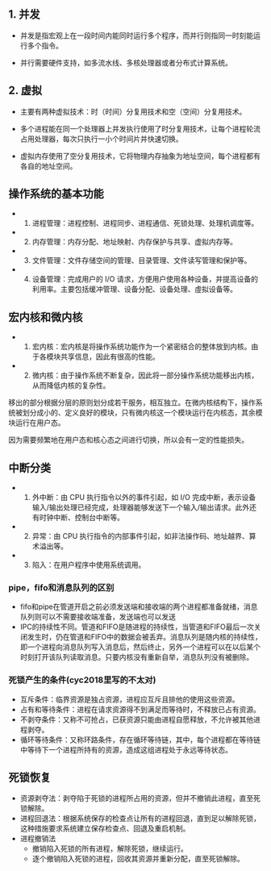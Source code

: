 ## 1. 并发

- 并发是指宏观上在一段时间内能同时运行多个程序，而并行则指同一时刻能运行多个指令。

- 并行需要硬件支持，如多流水线、多核处理器或者分布式计算系统。

## 2. 虚拟

- 主要有两种虚拟技术：时（时间）分复用技术和空（空间）分复用技术。

- 多个进程能在同一个处理器上并发执行使用了时分复用技术，让每个进程轮流占用处理器，每次只执行一小个时间片并快速切换。

- 虚拟内存使用了空分复用技术，它将物理内存抽象为地址空间，每个进程都有各自的地址空间。

## 操作系统的基本功能

  - 1. 进程管理：进程控制、进程同步、进程通信、死锁处理、处理机调度等。

  - 2. 内存管理：内存分配、地址映射、内存保护与共享、虚拟内存等。

  - 3. 文件管理：文件存储空间的管理、目录管理、文件读写管理和保护等。

  - 4. 设备管理：完成用户的 I/O 请求，方便用户使用各种设备，并提高设备的利用率。主要包括缓冲管理、设备分配、设备处理、虛拟设备等。

## 宏内核和微内核

  - 1. 宏内核：宏内核是将操作系统功能作为一个紧密结合的整体放到内核。由于各模块共享信息，因此有很高的性能。

  - 2. 微内核：由于操作系统不断复杂，因此将一部分操作系统功能移出内核，从而降低内核的复杂性。
  
  移出的部分根据分层的原则划分成若干服务，相互独立。在微内核结构下，操作系统被划分成小的、定义良好的模块，只有微内核这一个模块运行在内核态，其余模块运行在用户态。
  
  因为需要频繁地在用户态和核心态之间进行切换，所以会有一定的性能损失。
  
## 中断分类

  - 1. 外中断：由 CPU 执行指令以外的事件引起，如 I/O 完成中断，表示设备输入/输出处理已经完成，处理器能够发送下一个输入/输出请求。此外还有时钟中断、控制台中断等。

  - 2. 异常：由 CPU 执行指令的内部事件引起，如非法操作码、地址越界、算术溢出等。

  - 3. 陷入：在用户程序中使用系统调用。

### pipe，fifo和消息队列的区别
  - fifo和pipe在管道开启之前必须发送端和接收端的两个进程都准备就绪，消息队列则可以不需要接收端准备，发送端也可以发送
  - IPC的持续性不同。管道和FIFO是随进程的持续性，当管道和FIFO最后一次关闭发生时，仍在管道和FIFO中的数据会被丢弃。消息队列是随内核的持续性，即一个进程向消息队列写入消息后，然后终止，另外一个进程可以在以后某个时刻打开该队列读取消息。只要内核没有重新自举，消息队列没有被删除。

### 死锁产生的条件(cyc2018里写的不太对)
  - 互斥条件：临界资源是独占资源，进程应互斥且排他的使用这些资源。
  - 占有和等待条件：进程在请求资源得不到满足而等待时，不释放已占有资源。
  - 不剥夺条件：又称不可抢占，已获资源只能由进程自愿释放，不允许被其他进程剥夺。
  - 循环等待条件：又称环路条件，存在循环等待链，其中，每个进程都在等待链中等待下一个进程所持有的资源，造成这组进程处于永远等待状态。

## 死锁恢复
  - 资源剥夺法：剥夺陷于死锁的进程所占用的资源，但并不撤销此进程，直至死锁解除。
  - 进程回退法：根据系统保存的检查点让所有的进程回退，直到足以解除死锁，这种措施要求系统建立保存检查点、回退及重启机制。
  - 进程撤销法
    - 撤销陷入死锁的所有进程，解除死锁，继续运行。
    - 逐个撤销陷入死锁的进程，回收其资源并重新分配，直至死锁解除。
